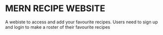 # MERN RECIPE WEBSITE

A webiste to access and add your favourite recipes.
Users need to sign up and login to make a roster of their favourite recipes
